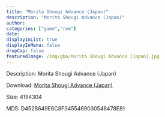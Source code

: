 ```yaml
---
title: "Morita Shougi Advance (Japan)"
description: "Morita Shougi Advance (Japan)"
author: 
categories: ["game","rom"]
date: 
displayInList: true
displayInMenu: false
dropCap: false
featuredImage: /img/gba/Morita Shougi Advance [Japan].jpg
---
```


Description: Morita Shougi Advance (Japan)

Download: <a style="text-decoration:underline;" href="https://mega.nz/#!3SIQUKaJ!d-Ehs76-tdb335wSb4ppb-dFuvFeLC0IzTXHsKhAOAY" target = "_blank" rel = "nofollow" > Morita Shougi Advance (Japan)</a>

Size: 4194304

MD5: D452B649E6C8F3455469030548478E81

